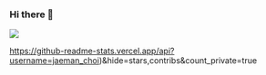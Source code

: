 ### Hi there 👋

<!--
**jaemanc/jaemanc** is a ✨ _special_ ✨ repository because its `README.md` (this file) appears on your GitHub profile.

Here are some ideas to get you started:

- 🔭 I’m currently working on ...
- 🌱 I’m currently learning ...
- 👯 I’m looking to collaborate on ...
- 🤔 I’m looking for help with ...
- 💬 Ask me about ...
- 📫 How to reach me: ...
- 😄 Pronouns: ...
- ⚡ Fun fact: ...
-->

<img src="https://img.shields.io/badge/-Java-344CB7?style=flat-plastic&logo=Java&logoColor=white"/></a>

https://github-readme-stats.vercel.app/api?username=jaeman_choi)&hide=stars,contribs&count_private=true
